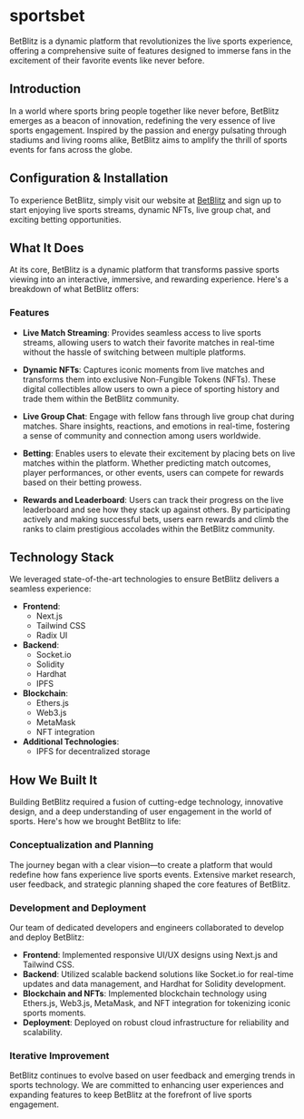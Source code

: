 # sportsbet

BetBlitz is a dynamic platform that revolutionizes the live sports experience, offering a comprehensive suite of features designed to immerse fans in the excitement of their favorite events like never before.

## Introduction

In a world where sports bring people together like never before, BetBlitz emerges as a beacon of innovation, redefining the very essence of live sports engagement. Inspired by the passion and energy pulsating through stadiums and living rooms alike, BetBlitz aims to amplify the thrill of sports events for fans across the globe.

## Configuration & Installation

To experience BetBlitz, simply visit our website at [BetBlitz](https://bet-blitz.vercel.app/) and sign up to start enjoying live sports streams, dynamic NFTs, live group chat, and exciting betting opportunities.

## What It Does

At its core, BetBlitz is a dynamic platform that transforms passive sports viewing into an interactive, immersive, and rewarding experience. Here's a breakdown of what BetBlitz offers:

### Features

- **Live Match Streaming**: Provides seamless access to live sports streams, allowing users to watch their favorite matches in real-time without the hassle of switching between multiple platforms.

- **Dynamic NFTs**: Captures iconic moments from live matches and transforms them into exclusive Non-Fungible Tokens (NFTs). These digital collectibles allow users to own a piece of sporting history and trade them within the BetBlitz community.

- **Live Group Chat**: Engage with fellow fans through live group chat during matches. Share insights, reactions, and emotions in real-time, fostering a sense of community and connection among users worldwide.

- **Betting**: Enables users to elevate their excitement by placing bets on live matches within the platform. Whether predicting match outcomes, player performances, or other events, users can compete for rewards based on their betting prowess.

- **Rewards and Leaderboard**: Users can track their progress on the live leaderboard and see how they stack up against others. By participating actively and making successful bets, users earn rewards and climb the ranks to claim prestigious accolades within the BetBlitz community.

## Technology Stack

We leveraged state-of-the-art technologies to ensure BetBlitz delivers a seamless experience:

- **Frontend**: 
  - Next.js
  - Tailwind CSS
  - Radix UI
- **Backend**: 
  - Socket.io
  - Solidity
  - Hardhat
  - IPFS
- **Blockchain**:
  - Ethers.js
  - Web3.js
  - MetaMask
  - NFT integration
- **Additional Technologies**:
  - IPFS for decentralized storage

## How We Built It

Building BetBlitz required a fusion of cutting-edge technology, innovative design, and a deep understanding of user engagement in the world of sports. Here's how we brought BetBlitz to life:

### Conceptualization and Planning

The journey began with a clear vision—to create a platform that would redefine how fans experience live sports events. Extensive market research, user feedback, and strategic planning shaped the core features of BetBlitz.

### Development and Deployment

Our team of dedicated developers and engineers collaborated to develop and deploy BetBlitz:

- **Frontend**: Implemented responsive UI/UX designs using Next.js and Tailwind CSS.
- **Backend**: Utilized scalable backend solutions like Socket.io for real-time updates and data management, and Hardhat for Solidity development.
- **Blockchain and NFTs**: Implemented blockchain technology using Ethers.js, Web3.js, MetaMask, and NFT integration for tokenizing iconic sports moments.
- **Deployment**: Deployed on robust cloud infrastructure for reliability and scalability.

### Iterative Improvement

BetBlitz continues to evolve based on user feedback and emerging trends in sports technology. We are committed to enhancing user experiences and expanding features to keep BetBlitz at the forefront of live sports engagement.
